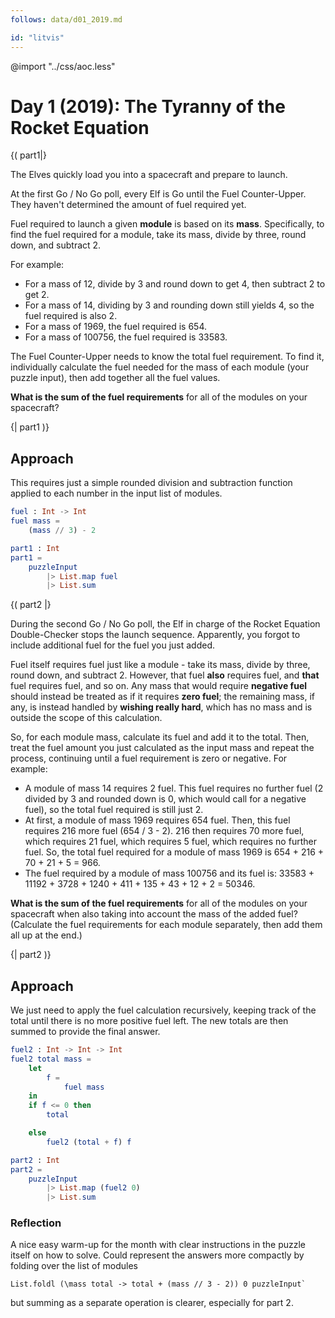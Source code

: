 ```yaml
---
follows: data/d01_2019.md

id: "litvis"
---
```


@import "../css/aoc.less"

# Day 1 (2019): The Tyranny of the Rocket Equation

{( part1|}

The Elves quickly load you into a spacecraft and prepare to launch.

At the first Go / No Go poll, every Elf is Go until the Fuel Counter-Upper. They haven't determined the amount of fuel required yet.

Fuel required to launch a given **module** is based on its **mass**. Specifically, to find the fuel required for a module, take its mass, divide by three, round down, and subtract 2.

For example:

- For a mass of 12, divide by 3 and round down to get 4, then subtract 2 to get 2.
- For a mass of 14, dividing by 3 and rounding down still yields 4, so the fuel required is also 2.
- For a mass of 1969, the fuel required is 654.
- For a mass of 100756, the fuel required is 33583.

The Fuel Counter-Upper needs to know the total fuel requirement. To find it, individually calculate the fuel needed for the mass of each module (your puzzle input), then add together all the fuel values.

**What is the sum of the fuel requirements** for all of the modules on your spacecraft?

{| part1 )}

## Approach

This requires just a simple rounded division and subtraction function applied to each number in the input list of modules.

```elm {l}
fuel : Int -> Int
fuel mass =
    (mass // 3) - 2
```

```elm {l r}
part1 : Int
part1 =
    puzzleInput
        |> List.map fuel
        |> List.sum
```

{( part2 |}

During the second Go / No Go poll, the Elf in charge of the Rocket Equation Double-Checker stops the launch sequence. Apparently, you forgot to include additional fuel for the fuel you just added.

Fuel itself requires fuel just like a module - take its mass, divide by three, round down, and subtract 2. However, that fuel **also** requires fuel, and **that** fuel requires fuel, and so on. Any mass that would require **negative fuel** should instead be treated as if it requires **zero fuel**; the remaining mass, if any, is instead handled by **wishing really hard**, which has no mass and is outside the scope of this calculation.

So, for each module mass, calculate its fuel and add it to the total. Then, treat the fuel amount you just calculated as the input mass and repeat the process, continuing until a fuel requirement is zero or negative. For example:

- A module of mass 14 requires 2 fuel. This fuel requires no further fuel (2 divided by 3 and rounded down is 0, which would call for a negative fuel), so the total fuel required is still just 2.
- At first, a module of mass 1969 requires 654 fuel. Then, this fuel requires 216 more fuel (654 / 3 - 2). 216 then requires 70 more fuel, which requires 21 fuel, which requires 5 fuel, which requires no further fuel. So, the total fuel required for a module of mass 1969 is 654 + 216 + 70 + 21 + 5 = 966.
- The fuel required by a module of mass 100756 and its fuel is: 33583 + 11192 + 3728 + 1240 + 411 + 135 + 43 + 12 + 2 = 50346.

**What is the sum of the fuel requirements** for all of the modules on your spacecraft when also taking into account the mass of the added fuel? (Calculate the fuel requirements for each module separately, then add them all up at the end.)

{| part2 )}

## Approach

We just need to apply the fuel calculation recursively, keeping track of the total until there is no more positive fuel left. The new totals are then summed to provide the final answer.

```elm {l}
fuel2 : Int -> Int -> Int
fuel2 total mass =
    let
        f =
            fuel mass
    in
    if f <= 0 then
        total

    else
        fuel2 (total + f) f
```

```elm {l r}
part2 : Int
part2 =
    puzzleInput
        |> List.map (fuel2 0)
        |> List.sum
```

### Reflection

A nice easy warm-up for the month with clear instructions in the puzzle itself on how to solve. Could represent the answers more compactly by folding over the list of modules

    List.foldl (\mass total -> total + (mass // 3 - 2)) 0 puzzleInput`

but summing as a separate operation is clearer, especially for part 2.

